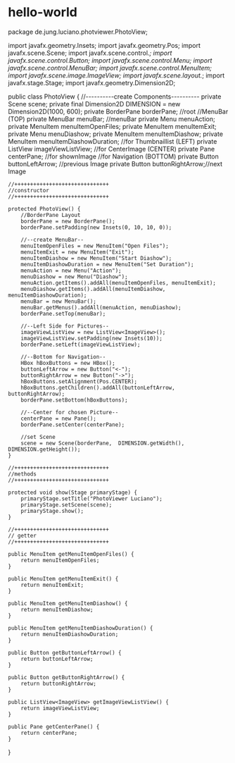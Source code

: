 # hello-world
package de.jung.luciano.photviewer.PhotoView;

import javafx.geometry.Insets;
import javafx.geometry.Pos;
import javafx.scene.Scene;
import javafx.scene.control.*;
import javafx.scene.control.Button;
import javafx.scene.control.Menu;
import javafx.scene.control.MenuBar;
import javafx.scene.control.MenuItem;
import javafx.scene.image.ImageView;
import javafx.scene.layout.*;
import javafx.stage.Stage;
import javafx.geometry.Dimension2D;


public class PhotoView {
    //----------create Components----------
    private Scene scene;
    private final Dimension2D DIMENSION = new Dimension2D(1000, 600);
    private BorderPane borderPane;  //root
    //MenuBar (TOP)
    private MenuBar menuBar;        //menuBar
    private Menu menuAction;
    private MenuItem menuItemOpenFiles;
    private MenuItem menuItemExit;
    private Menu menuDiashow;
    private MenuItem menuItemDiashow;
    private MenuItem menuItemDiashowDuration;
    //for Thumbnaillist (LEFT)
    private ListView<ImageView> imageViewListView;
    //for CenterImage (CENTER)
    private Pane centerPane;        //for shownImage
    //for Navigation (BOTTOM)
    private Button buttonLeftArrow; //previous Image
    private Button buttonRightArrow;//next Image

    //++++++++++++++++++++++++++++++
    //constructor
    //++++++++++++++++++++++++++++++

    protected PhotoView() {
        //BorderPane Layout
        borderPane = new BorderPane();
        borderPane.setPadding(new Insets(0, 10, 10, 0));

        //--create MenuBar--
        menuItemOpenFiles = new MenuItem("Open Files");
        menuItemExit = new MenuItem("Exit");
        menuItemDiashow = new MenuItem("Start Diashow");
        menuItemDiashowDuration = new MenuItem("Set Duration");
        menuAction = new Menu("Action");
        menuDiashow = new Menu("Diashow");
        menuAction.getItems().addAll(menuItemOpenFiles, menuItemExit);
        menuDiashow.getItems().addAll(menuItemDiashow, menuItemDiashowDuration);
        menuBar = new MenuBar();
        menuBar.getMenus().addAll(menuAction, menuDiashow);
        borderPane.setTop(menuBar);

        //--Left Side for Pictures--
        imageViewListView = new ListView<ImageView>();
        imageViewListView.setPadding(new Insets(10));
        borderPane.setLeft(imageViewListView);

        //--Bottom for Navigation--
        HBox hBoxButtons = new HBox();
        buttonLeftArrow = new Button("<-");
        buttonRightArrow = new Button("->");
        hBoxButtons.setAlignment(Pos.CENTER);
        hBoxButtons.getChildren().addAll(buttonLeftArrow, buttonRightArrow);
        borderPane.setBottom(hBoxButtons);

        //--Center for chosen Picture--
        centerPane = new Pane();
        borderPane.setCenter(centerPane);

        //set Scene
        scene = new Scene(borderPane,  DIMENSION.getWidth(), DIMENSION.getHeight());
    }

    //++++++++++++++++++++++++++++++
    //methods
    //++++++++++++++++++++++++++++++

    protected void show(Stage primaryStage) {
        primaryStage.setTitle("PhotoViewer Luciano");
        primaryStage.setScene(scene);
        primaryStage.show();
    }

    //++++++++++++++++++++++++++++++
    // getter
    //++++++++++++++++++++++++++++++

    public MenuItem getMenuItemOpenFiles() {
        return menuItemOpenFiles;
    }

    public MenuItem getMenuItemExit() {
        return menuItemExit;
    }

    public MenuItem getMenuItemDiashow() {
        return menuItemDiashow;
    }

    public MenuItem getMenuItemDiashowDuration() {
        return menuItemDiashowDuration;
    }

    public Button getButtonLeftArrow() {
        return buttonLeftArrow;
    }

    public Button getButtonRightArrow() {
        return buttonRightArrow;
    }

    public ListView<ImageView> getImageViewListView() {
        return imageViewListView;
    }

    public Pane getCenterPane() {
        return centerPane;
    }
}
